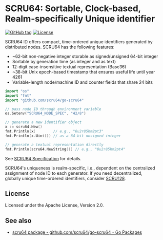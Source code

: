 # SCRU64: Sortable, Clock-based, Realm-specifically Unique identifier

[![GitHub tag](https://img.shields.io/github/v/tag/scru64/go-scru64)](https://github.com/scru64/go-scru64)
[![License](https://img.shields.io/github/license/scru64/go-scru64)](https://github.com/scru64/go-scru64/blob/main/LICENSE)

SCRU64 ID offers compact, time-ordered unique identifiers generated by
distributed nodes. SCRU64 has the following features:

- ~62-bit non-negative integer storable as signed/unsigned 64-bit integer
- Sortable by generation time (as integer and as text)
- 12-digit case-insensitive textual representation (Base36)
- ~38-bit Unix epoch-based timestamp that ensures useful life until year 4261
- Variable-length node/machine ID and counter fields that share 24 bits

```go
import "os"
import "fmt"
import "github.com/scru64/go-scru64"

// pass node ID through environment variable
os.Setenv("SCRU64_NODE_SPEC", "42/8")

// generate a new identifier object
x := scru64.New()
fmt.Println(x)        // e.g., "0u2r85hm2pt3"
fmt.Println(x.Uint()) // as a 64-bit unsigned integer

// generate a textual representation directly
fmt.Println(scru64.NewString()) // e.g., "0u2r85hm2pt4"
```

See [SCRU64 Specification] for details.

SCRU64's uniqueness is realm-specific, i.e., dependent on the centralized
assignment of node ID to each generator. If you need decentralized, globally
unique time-ordered identifiers, consider [SCRU128].

[SCRU64 Specification]: https://github.com/scru64/spec
[SCRU128]: https://github.com/scru128/spec

## License

Licensed under the Apache License, Version 2.0.

## See also

- [scru64 package - github.com/scru64/go-scru64 - Go Packages](https://pkg.go.dev/github.com/scru64/go-scru64)

